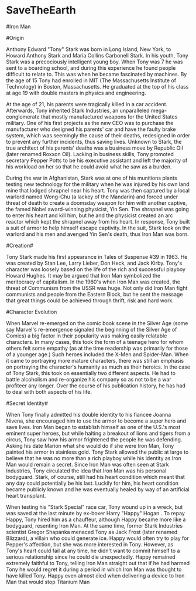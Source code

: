 # SaveTheEarth


#Iron Man

#Origin

Anthony Edward "Tony" Stark was born in Long Island, New York, to Howard Anthony Stark and Maria Collins Carbonell Stark. In his youth, Tony Stark was a precociously intelligent young boy. When Tony was 7 he was sent to a boarding school, and during this experience he found people difficult to relate to. This was when he became fascinated by machines. By the age of 15 Tony had enrolled in MIT (The Massachusetts Institute of Technology) in Boston, Massachusetts. He graduated at the top of his class at age 19 with double masters in physics and engineering.

At the age of 21, his parents were tragically killed in a car accident. Afterwards, Tony inherited Stark Industries, an unparalleled mega-conglomerate that mostly manufactured weapons for the United States military. One of his first projects as the new CEO was to purchase the manufacturer who designed his parents' car and have the faulty brake system, which was seemingly the cause of their deaths, redesigned in order to prevent any further incidents, thus saving lives. Unknown to Stark, the true architect of his parents' deaths was a business move by Republic Oil (later renamed Roxxon Oil). Lacking in business skills, Tony promoted secretary Pepper Potts to be his executive assistant and left the majority of his workload on her so that he could avoid what he saw as a burden.

During the war in Afghanistan, Stark was at one of his munitions plants testing new technology for the military when he was injured by his own land mine that lodged shrapnel near his heart. Tony was then captured by a local warlord named Wong-Chu (a lackey of the Mandarin) and forced under threat of death to create a doomsday weapon for him with another captive, the famed Nobel award-winning physicist, Yin Sen. The shrapnel was going to enter his heart and kill him, but he and the physicist created an arc reactor which kept the shrapnel away from his heart. In response, Tony built a suit of armor to help himself escape captivity. In the suit, Stark took on the warlord and his men and avenged Yin Sen's death, thus Iron Man was born.

#Creation#

Tony Stark made his first appearance in Tales of Suspense #39 in 1963. He was created by Stan Lee, Larry Lieber, Don Heck, and Jack Kirby. Tony's character was loosely based on the life of the rich and successful playboy Howard Hughes. It may be argued that Iron Man symbolized the meritocracy of capitalism. In the 1960's when Iron Man was created, the threat of Communism from the USSR was huge. Not only did Iron Man fight communists and people from the Eastern Block, but he sent the message that great things could be achieved through thrift, risk and hard work.

#Character Evolution

When Marvel re-emerged on the comic book scene in the Silver Age (some say Marvel's re-emergence signaled the beginning of the Silver Age of Comics) a big factor in their popularity was making easily relatable characters. In many cases, this took the form of a teenage hero for whom others felt some empathy (as at the time readership was primarily for those of a younger age.) Such heroes included the X-Men and Spider-Man. When it came to portraying more mature characters, there was still an emphasis on portraying the character's humanity as much as their heroics. In the case of Tony Stark, this took on essentially two different aspects. He had to battle alcoholism and re-organize his company so as not to be a war profiteer any longer. Over the course of his publication history, he has had to deal with both aspects of his life.

#Secret Identity#

When Tony finally admitted his double identity to his fiancee Joanna Nivena, she encouraged him to use the armor to become a super hero and save lives. Iron Man began to establish himself as one of the U.S.'s most eminent super heroes, but while halting a breakout of lions and tigers from a circus, Tony saw how his armor frightened the people he was defending. Asking his date Marion what she would do if she were Iron Man, Tony painted his armor in stainless gold. Tony Stark allowed the public at large to believe that he was no more than a rich playboy while his identity as Iron Man would remain a secret. Since Iron Man was often seen at Stark Industries, Tony circulated the idea that Iron Man was his personal bodyguard. Stark, of course, still had his heart condition which meant that any day could potentially be his last. Luckily for him, his heart condition became publicly known and he was eventually healed by way of an artificial heart transplant.

When testing his "Stark Special" race car, Tony wound up in a wreck, but was saved at the last minute by ex-boxer Harry "Happy" Hogan . To repay Happy, Tony hired him as a chauffeur, although Happy became more like a bodyguard, resenting Iron Man. At the same time, former Stark Industries scientist Gregor Shapanka menaced Tony as Jack Frost (later renamed Blizzard), a villain who could generate ice. Happy would often try to play for Pepper's affection, but she was more interested in Tony. However, as Tony's heart could fail at any time, he didn't want to commit himself to a serious relationship since he could die unexpectedly. Happy remained extremely faithful to Tony, telling Iron Man straight out that if he had harmed Tony he would regret it during a period in which Iron Man was thought to have killed Tony. Happy even almost died when delivering a device to Iron Man that would stop Titanium Man

